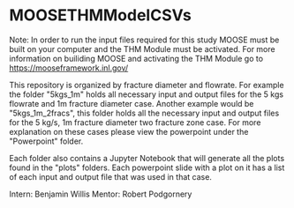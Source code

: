 # MOOSETHMModelCSVs

Note: In order to run the input files required for this study MOOSE must be built on your computer and the THM Module must be activated.
For more information on builiding MOOSE and activating the THM Module go to https://mooseframework.inl.gov/

This repository is organized by fracture diameter and flowrate. For example the folder "5kgs_1m" holds all necessary input and output files for the 5 kgs flowrate and 1m fracture diameter case. Another example would be "5kgs_1m_2fracs", this folder holds all the necessary input and output files for the 5 kg/s, 1m fracture diameter two fracture zone case. For more explanation on these cases please view the powerpoint under the "Powerpoint" folder.

Each folder also contains a Jupyter Notebook that will generate all the plots found in the "plots" folders. Each powerpoint slide with a plot on it has a list of each input and output file that was used in that case.

Intern: Benjamin Willis
Mentor: Robert Podgornery
